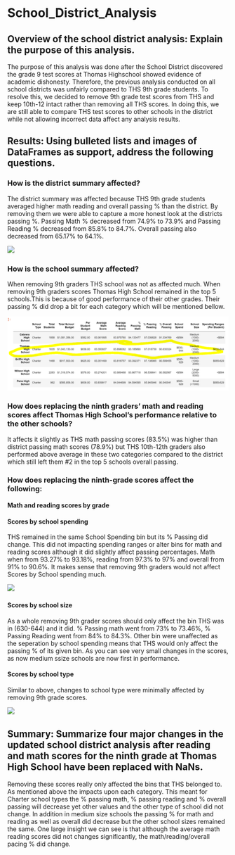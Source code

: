 # School_District_Analysis
## Overview of the school district analysis: Explain the purpose of this analysis.
The purpose of this analysis was done after the School District discovered the grade 9 test scores at Thomas Highschool showed evidence of academic dishonesty. Therefore, the previous analysis conducted on all school districts was unfairly compared to THS 9th grade students. To resolve this, we decided to remove 9th grade test scores from THS and keep 10th-12 intact rather than removing all THS scores. In doing this, we are still able to compare THS test scores to other schools in the district while not allowing incorrect data affect any analysis results. 

## Results: Using bulleted lists and images of DataFrames as support, address the following questions.

### How is the district summary affected?
The district summary was affected because THS 9th grade students averaged higher math reading and overall passing % than the district. By removing them we were able to capture a more honest look at the districts passing %. Passing Math % decreased from 74.9% to 73.9% and Passing Reading % decreased from 85.8% to 84.7%. Overall passing also decreased from 65.17% to 64.1%. 

![](Final_District_Summary)

### How is the school summary affected?
When removing 9th graders THS school was not as affected much. When removing 9th graders scores Thomas High School remained in the top 5 schools.This is because of good performance of their other grades. Their passing % did drop a bit for each category which will be mentioned bellow. 

![](Top_5_Schools.PNG)

### How does replacing the ninth graders’ math and reading scores affect Thomas High School’s performance relative to the other schools?
It affects it slightly as THS math passing scores (83.5%) was higher than district passing math scores (78.9%) but THS 10th-12th graders also performed above average in these two categories compared to the district which still left them #2 in the top 5 schools overall passing. 

### How does replacing the ninth-grade scores affect the following:

#### Math and reading scores by grade
#### Scores by school spending
THS remained in the same School Spending bin but its % Passing did change. This did not impacting spending ranges or alter bins for math and reading scores although it did slightly affect passing percentages. Math when from 93.27% to 93.18%, reading from 97.3% to 97% and overall from 91% to 90.6%. It makes sense that removing 9th graders would not affect Scores by School spending much.

![](School_Spending)

#### Scores by school size
As a whole removing 9th grader scores should only affect the bin THS was in (630-644) and it did. % Passing math went from 73% to 73.46%, % Passing Reading went from 84% to 84.3%. Other bin were unaffected as the seperation by school spending means that THS would only affect the passing % of its given bin. As you can see very small changes in the scores, as now medium ssize schools are now first in performance. 

#### Scores by school type
Similar to above, changes to school type were minimally affected by removing 9th grade scores.

![](School_type)

## Summary: Summarize four major changes in the updated school district analysis after reading and math scores for the ninth grade at Thomas High School have been replaced with NaNs.

Removing these scores really only affected the bins that THS belonged to. As mentioned above the impacts upon each category. This meant for Charter school types the % passing math, % passing reading and % overall passing will decrease yet other values and the other type of school did not change. In addition in medium size schools the passing % for math and reading as well as overall did decrease but the other school sizes remained the same. One large insight we can see is that although the average math reading scores did not changes significantly, the math/reading/overall pacing % did change.

